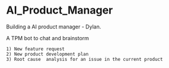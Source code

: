 # AI_Product_Manager
Building a AI product manager - Dylan. 

A TPM bot to chat and brainstorm 

    1) New feature request
    2) New product development plan
    3) Root cause  analysis for an issue in the current product

